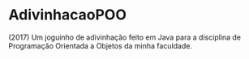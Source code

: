 # AdivinhacaoPOO
(2017) Um joguinho de adivinhação feito em Java para a disciplina de Programação Orientada a Objetos da minha faculdade.

